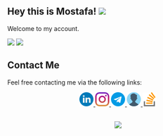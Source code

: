 ## Hey this is Mostafa! <img src="https://media.giphy.com/media/hvRJCLFzcasrR4ia7z/giphy.gif" width="25px"> 

Welcome to my account.



<img src="https://github-readme-stats.vercel.app/api?username=MostafaGhadimi&show_icons=True"/>


<img src="https://github-readme-stats.vercel.app/api/top-langs/?username=mostafaghadimi&layout=compact&langs_count=10"/>



## Contact Me

Feel free contacting me via the following links:

<div align="center">
        <a href="https://www.linkedin.com/in/mostafaghadimi/">
            <img src="./icons/linkedin.png" width=32/>
        </a>
        <a href="https://www.instagram.com/mostafaaghadimi/">
            <img src="./icons/instagram.png">
        </a>
        <a href="https://t.me/mostafaghadimii">
            <img src="./icons/telegram.png">
        <a href="https://mostafaghadimi.github.io/">
            <img src="./icons/user.png"/>
        </a>
        <a href="https://stackoverflow.com/users/7310077/mostafa-ghadimi">
            <img src="./icons/stack-overflow.png">
        </a>
</div>

<p align=center>
<br>
<img src="https://visitor-badge.glitch.me/badge?page_id=mostafaghadimi/mostafaghadimi">

</p>
